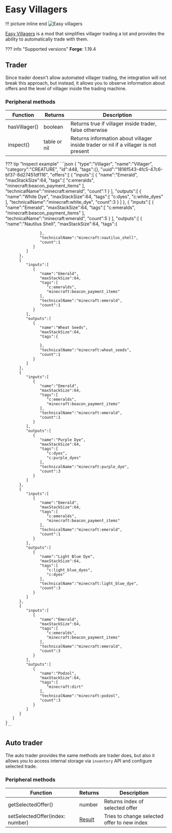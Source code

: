 # Easy Villagers

!!! picture inline end
    ![Easy villagers](easy_villagers.png)

[Easy Villagers](https://www.curseforge.com/minecraft/mc-mods/easy-villagers) is a mod that simplifies villager trading a lot and provides the ability to automatically trade with them.

??? info "Supported versions"
    **Forge**: 1.19.4

## Trader

Since trader doesn't allow automated villager trading, the integration will not break this approach, but instead, it allows you to observe information about offers and the level of villager inside the trading machine.

### Peripheral methods

| Function      | Returns      | Description                                                                         |
|---------------|--------------|-------------------------------------------------------------------------------------|
| hasVillager() | boolean      | Returns true if villager inside trader, false otherwise                             |
| inspect()     | table or nil | Returns information about villager inside trader or nil if a villager is not present |

??? tip "Inspect example"
    ```json
    {
       "type":"Villager",
       "name":"Villager",
       "category":"CREATURE",
       "id":448,
       "tags":{},
       "uuid":"1816f543-4fc5-47c6-bf37-8d27451df116",
       "offers":[
          {
             "inputs":[
                {
                   "name":"Emerald",
                   "maxStackSize":64,
                   "tags":[
                      "c:emeralds",
                      "minecraft:beacon_payment_items"
                   ],
                   "technicalName":"minecraft:emerald",
                   "count":1
                }
             ],
             "outputs":[
                {
                   "name":"White Dye",
                   "maxStackSize":64,
                   "tags":[
                      "c:dyes",
                      "c:white_dyes"
                   ],
                   "technicalName":"minecraft:white_dye",
                   "count":3
                }
             ]
          },
          {
             "inputs":[
                {
                   "name":"Emerald",
                   "maxStackSize":64,
                   "tags":[
                      "c:emeralds",
                      "minecraft:beacon_payment_items"
                   ],
                   "technicalName":"minecraft:emerald",
                   "count":5
                }
             ],
             "outputs":[
                {
                   "name":"Nautilus Shell",
                   "maxStackSize":64,
                   "tags":{

                   },
                   "technicalName":"minecraft:nautilus_shell",
                   "count":1
                }
             ]
          },
          {
             "inputs":[
                {
                   "name":"Emerald",
                   "maxStackSize":64,
                   "tags":[
                      "c:emeralds",
                      "minecraft:beacon_payment_items"
                   ],
                   "technicalName":"minecraft:emerald",
                   "count":1
                }
             ],
             "outputs":[
                {
                   "name":"Wheat Seeds",
                   "maxStackSize":64,
                   "tags":{

                   },
                   "technicalName":"minecraft:wheat_seeds",
                   "count":1
                }
             ]
          },
          {
             "inputs":[
                {
                   "name":"Emerald",
                   "maxStackSize":64,
                   "tags":[
                      "c:emeralds",
                      "minecraft:beacon_payment_items"
                   ],
                   "technicalName":"minecraft:emerald",
                   "count":1
                }
             ],
             "outputs":[
                {
                   "name":"Purple Dye",
                   "maxStackSize":64,
                   "tags":[
                      "c:dyes",
                      "c:purple_dyes"
                   ],
                   "technicalName":"minecraft:purple_dye",
                   "count":3
                }
             ]
          },
          {
             "inputs":[
                {
                   "name":"Emerald",
                   "maxStackSize":64,
                   "tags":[
                      "c:emeralds",
                      "minecraft:beacon_payment_items"
                   ],
                   "technicalName":"minecraft:emerald",
                   "count":1
                }
             ],
             "outputs":[
                {
                   "name":"Light Blue Dye",
                   "maxStackSize":64,
                   "tags":[
                      "c:light_blue_dyes",
                      "c:dyes"
                   ],
                   "technicalName":"minecraft:light_blue_dye",
                   "count":3
                }
             ]
          },
          {
             "inputs":[
                {
                   "name":"Emerald",
                   "maxStackSize":64,
                   "tags":[
                      "c:emeralds",
                      "minecraft:beacon_payment_items"
                   ],
                   "technicalName":"minecraft:emerald",
                   "count":3
                }
             ],
             "outputs":[
                {
                   "name":"Podzol",
                   "maxStackSize":64,
                   "tags":[
                      "minecraft:dirt"
                   ],
                   "technicalName":"minecraft:podzol",
                   "count":3
                }
             ]
          }
       ]
    }
    ```

## Auto trader

The auto trader provides the same methods are trader does, but also it allows you to access internal storage via `inventory` API and configure selected trade.

### Peripheral methods

| Function                        | Returns                          | Description                                 |
|---------------------------------|----------------------------------|---------------------------------------------|
| getSelectedOffer()              | number                           | Returns index of selected offer             |
| setSelectedOffer(index: number) | [Result](introduction.md#result) | Tries to change selected offer to new index |

